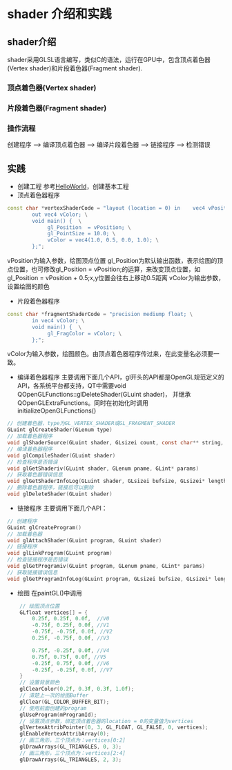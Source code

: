 # shader 介绍和实践
## shader介绍
shader采用GLSL语言编写，类似C的语法，运行在GPU中，包含顶点着色器(Vertex shader)和片段着色器(Fragment shader).
### 顶点着色器(Vertex shader)
### 片段着色器(Fragment shader)
### 操作流程
创建程序 --> 编译顶点着色器 --> 编译片段着色器 --> 链接程序 --> 检测错误

## 实践
* 创建工程
参考[HelloWorld](./HelloWorld.md)，创建基本工程
* 顶点着色器程序
```c++
const char *vertexShaderCode = "layout (location = 0) in    vec4 vPosition; \
        out vec4 vColor; \
        void main() {  \
             gl_Position  = vPosition; \
             gl_PointSize = 10.0; \
             vColor = vec4(1.0, 0.5, 0.0, 1.0); \
        };";
```
vPosition为输入参数，绘图顶点位置
gl_Position为默认输出函数，表示绘图的顶点位置，也可修改gl_Position  = vPosition;的运算，来改变顶点位置，如gl_Position  = vPosition + 0.5;x,y位置会往右上移动0.5距离
vColor为输出参数，设置绘图的颜色
* 片段着色器程序
```C++
const char *fragmentShaderCode = "precision mediump float; \
        in vec4 vColor; \
        void main() {  \
             gl_FragColor = vColor; \
        };";
```
vColor为输入参数，绘图颜色。由顶点着色器程序传过来，在此变量名必须要一致。

* 编译着色器程序
主要调用下面几个API，gl开头的API都是OpenGL规范定义的API，各系统平台都支持，QT中需要void QOpenGLFunctions::glDeleteShader(GLuint shader)， 并继承QOpenGLExtraFunctions。同时在初始化时调用initializeOpenGLFunctions()
```c
// 创建着色器，type为GL_VERTEX_SHADER或GL_FRAGMENT_SHADER
GLuint glCreateShader(GLenum type)
// 加载着色器程序
void glShaderSource(GLuint shader, GLsizei count, const char** string, const GLint* length)
// 编译着色器程序
void glCompileShader(GLuint shader)
// 检查程序是否错误
void glGetShaderiv(GLuint shader, GLenum pname, GLint* params)
// 获取着色器错误信息
void glGetShaderInfoLog(GLuint shader, GLsizei bufsize, GLsizei* length, char* infolog)
// 删除着色器程序，链接后可以删除
void glDeleteShader(GLuint shader)
```

* 链接程序
主要调用下面几个API：
```c
// 创建程序
GLuint glCreateProgram()
// 加载着色器
void glAttachShader(GLuint program, GLuint shader)
// 链接程序
void glLinkProgram(GLuint program)
// 检查链接程序是否错误
void glGetProgramiv(GLuint program, GLenum pname, GLint* params)
// 获取链接错误信息
void glGetProgramInfoLog(GLuint program, GLsizei bufsize, GLsizei* length, char* infolog)
```

* 绘图
在paintGL()中调用
```c++
    // 绘图顶点位置
    GLfloat vertices[] = {
        0.25f, 0.25f, 0.0f,  //V0
        -0.75f, 0.25f, 0.0f, //V1
        -0.75f, -0.75f, 0.0f, //V2
        0.25f, -0.75f, 0.0f, //V3

        0.75f, -0.25f, 0.0f, //V4
        0.75f, 0.75f, 0.0f, //V5
        -0.25f, 0.75f, 0.0f, //V6
        -0.25f, -0.25f, 0.0f, //V7
    }
    // 设置背景颜色
    glClearColor(0.2f, 0.3f, 0.3f, 1.0f);
    // 清楚上一次的绘图Buffer
    glClear(GL_COLOR_BUFFER_BIT);
    // 使用前面创建的program
    glUseProgram(mProgramId);
    // 设置顶点参数，绑定顶点着色器的location = 0的变量值为vertices
    glVertexAttribPointer(0, 3, GL_FLOAT, GL_FALSE, 0, vertices);
    glEnableVertexAttribArray(0);
    // 画三角形，三个顶点为：vertices[0:2]
    glDrawArrays(GL_TRIANGLES, 0, 3);
    // 画三角形，三个顶点为：vertices[2:4]
    glDrawArrays(GL_TRIANGLES, 2, 3);
```


